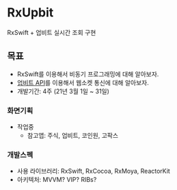 # RxUpbit
RxSwift + 업비트 실시간 조회 구현

## 목표
- RxSwift를 이용해서 비동기 프로그래밍에 대해 알아보자.
- [업비트 API](https://docs.upbit.com/reference#%EC%A0%84%EC%B2%B4-%EA%B3%84%EC%A2%8C-%EC%A1%B0%ED%9A%8C)를 이용해서 웹소켓 통신에 대해 알아보자.
- 개발기간: 4주 (21년 3월 1일 ~ 31일)

### 화면기획
- 작업중
    - 참고앱: 주식, 업비트, 코인원, 고팍스

### 개발스펙
- 사용 라이브러리: RxSwift, RxCocoa, RxMoya, ReactorKit
- 아키텍처: MVVM? VIP? RIBs?

